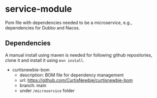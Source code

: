 # service-module

Pom file with dependencies needed to be a microservice, e.g., dependencies for Dubbo and Nacos.

## Dependencies

A manual install using maven is needed for following github repositories, clone it and install it using `mvn install`.

- curtisnewbie-bom
    - description: BOM file for dependency management
    - url: https://github.com/CurtisNewbie/curtisnewbie-bom
    - branch: main
    - under `/microservice` folder

